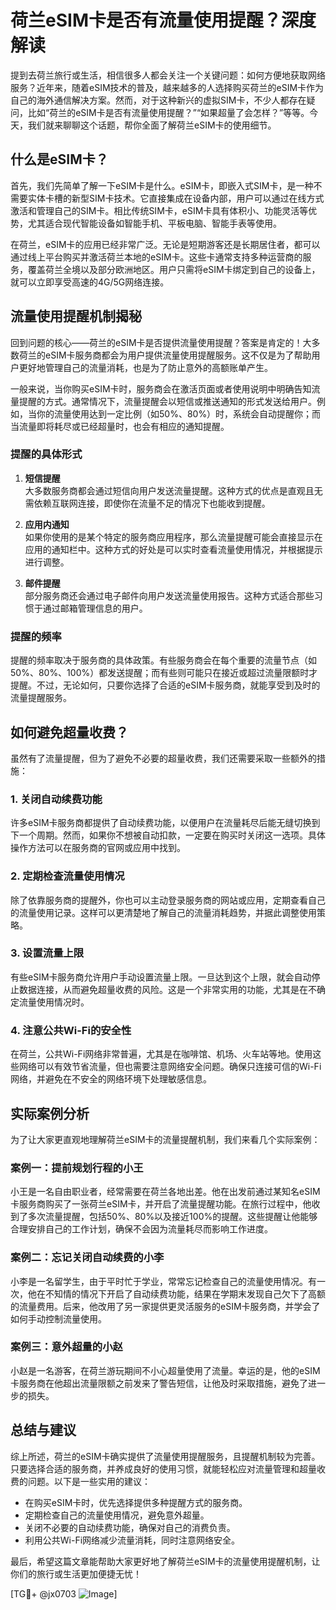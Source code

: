 # 荷兰eSIM卡是否有流量使用提醒？深度解读

提到去荷兰旅行或生活，相信很多人都会关注一个关键问题：如何方便地获取网络服务？近年来，随着eSIM技术的普及，越来越多的人选择购买荷兰的eSIM卡作为自己的海外通信解决方案。然而，对于这种新兴的虚拟SIM卡，不少人都存在疑问，比如“荷兰的eSIM卡是否有流量使用提醒？”“如果超量了会怎样？”等等。今天，我们就来聊聊这个话题，帮你全面了解荷兰eSIM卡的使用细节。

## 什么是eSIM卡？

首先，我们先简单了解一下eSIM卡是什么。eSIM卡，即嵌入式SIM卡，是一种不需要实体卡槽的新型SIM卡技术。它直接集成在设备内部，用户可以通过在线方式激活和管理自己的SIM卡。相比传统SIM卡，eSIM卡具有体积小、功能灵活等优势，尤其适合现代智能设备如智能手机、平板电脑、智能手表等使用。

在荷兰，eSIM卡的应用已经非常广泛。无论是短期游客还是长期居住者，都可以通过线上平台购买并激活荷兰本地的eSIM卡。这些卡通常支持多种运营商的服务，覆盖荷兰全境以及部分欧洲地区。用户只需将eSIM卡绑定到自己的设备上，就可以立即享受高速的4G/5G网络连接。

## 流量使用提醒机制揭秘

回到问题的核心——荷兰的eSIM卡是否提供流量使用提醒？答案是肯定的！大多数荷兰的eSIM卡服务商都会为用户提供流量使用提醒服务。这不仅是为了帮助用户更好地管理自己的流量消耗，也是为了防止意外的高额账单产生。

一般来说，当你购买eSIM卡时，服务商会在激活页面或者使用说明中明确告知流量提醒的方式。通常情况下，流量提醒会以短信或推送通知的形式发送给用户。例如，当你的流量使用达到一定比例（如50%、80%）时，系统会自动提醒你；而当流量即将耗尽或已经超量时，也会有相应的通知提醒。

### 提醒的具体形式

1. **短信提醒**  
   大多数服务商都会通过短信向用户发送流量提醒。这种方式的优点是直观且无需依赖互联网连接，即使你在流量不足的情况下也能收到提醒。

2. **应用内通知**  
   如果你使用的是某个特定的服务商应用程序，那么流量提醒可能会直接显示在应用的通知栏中。这种方式的好处是可以实时查看流量使用情况，并根据提示进行调整。

3. **邮件提醒**  
   部分服务商还会通过电子邮件向用户发送流量使用报告。这种方式适合那些习惯于通过邮箱管理信息的用户。

### 提醒的频率

提醒的频率取决于服务商的具体政策。有些服务商会在每个重要的流量节点（如50%、80%、100%）都发送提醒；而有些则可能只在接近或超过流量限额时才提醒。不过，无论如何，只要你选择了合适的eSIM卡服务商，就能享受到及时的流量提醒服务。

## 如何避免超量收费？

虽然有了流量提醒，但为了避免不必要的超量收费，我们还需要采取一些额外的措施：

### 1. 关闭自动续费功能
许多eSIM卡服务商都提供了自动续费功能，以便用户在流量耗尽后能无缝切换到下一个周期。然而，如果你不想被自动扣款，一定要在购买时关闭这一选项。具体操作方法可以在服务商的官网或应用中找到。

### 2. 定期检查流量使用情况
除了依靠服务商的提醒外，你也可以主动登录服务商的网站或应用，定期查看自己的流量使用记录。这样可以更清楚地了解自己的流量消耗趋势，并据此调整使用策略。

### 3. 设置流量上限
有些eSIM卡服务商允许用户手动设置流量上限。一旦达到这个上限，就会自动停止数据连接，从而避免超量收费的风险。这是一个非常实用的功能，尤其是在不确定流量使用情况时。

### 4. 注意公共Wi-Fi的安全性
在荷兰，公共Wi-Fi网络非常普遍，尤其是在咖啡馆、机场、火车站等地。使用这些网络可以有效节省流量，但也需要注意网络安全问题。确保只连接可信的Wi-Fi网络，并避免在不安全的网络环境下处理敏感信息。

## 实际案例分析

为了让大家更直观地理解荷兰eSIM卡的流量提醒机制，我们来看几个实际案例：

### 案例一：提前规划行程的小王
小王是一名自由职业者，经常需要在荷兰各地出差。他在出发前通过某知名eSIM卡服务商购买了一张荷兰eSIM卡，并开启了流量提醒功能。在旅行过程中，他收到了多次流量提醒，包括50%、80%以及接近100%的提醒。这些提醒让他能够合理安排自己的工作计划，确保不会因为流量耗尽而影响工作进度。

### 案例二：忘记关闭自动续费的小李
小李是一名留学生，由于平时忙于学业，常常忘记检查自己的流量使用情况。有一次，他在不知情的情况下开启了自动续费功能，结果在学期末发现自己欠下了高额的流量费用。后来，他改用了另一家提供更灵活服务的eSIM卡服务商，并学会了如何手动控制流量使用。

### 案例三：意外超量的小赵
小赵是一名游客，在荷兰游玩期间不小心超量使用了流量。幸运的是，他的eSIM卡服务商在他超出流量限额之前发来了警告短信，让他及时采取措施，避免了进一步的损失。

## 总结与建议

综上所述，荷兰的eSIM卡确实提供了流量使用提醒服务，且提醒机制较为完善。只要选择合适的服务商，并养成良好的使用习惯，就能轻松应对流量管理和超量收费的问题。以下是一些实用的建议：

- 在购买eSIM卡时，优先选择提供多种提醒方式的服务商。
- 定期检查自己的流量使用情况，避免意外超量。
- 关闭不必要的自动续费功能，确保对自己的消费负责。
- 利用公共Wi-Fi网络减少流量消耗，同时注意网络安全。

最后，希望这篇文章能帮助大家更好地了解荷兰eSIM卡的流量使用提醒机制，让你们的旅行或生活更加便捷无忧！

[TG💪+ @jx0703 ![Image](https://github.com/user-attachments/assets/dbca1d08-cadb-493c-b0ec-ad6f7a83f270)]